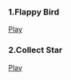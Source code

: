 ### 1.Flappy Bird   
[Play](https://stephenlyao.github.io/HTML5-Games/Phaser/FlappyBird/)

### 2.Collect Star  
[Play](https://stephenlyao.github.io/HTML5-Games/Phaser/SimpleStar/) 
